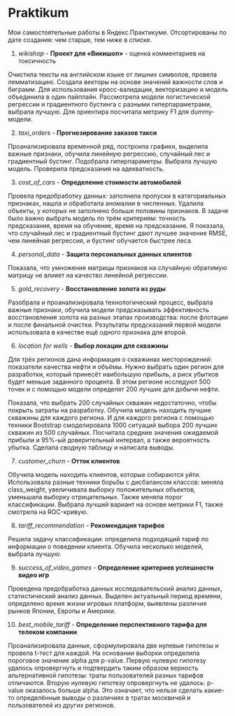 # Praktikum
Мои самостоятельные работы в Яндекс.Практикуме. Отсортированы по дате создания: чем старше, тем ниже в списке.

1. *wikishop* - **Проект для «Викишоп»** - оценка комментариев на токсичность

Очистила тексты на английском языке от лишних символов, провела лемматизацию. Создала векторы на основе значений важности слов и биграмм. Для использования кросс-валидации, векторизацию и модель объединила в один пайплайн. Рассмотрела модели логистической регрессии и градиентного бустинга с разными гиперпараметрами, выбрала лучшую. Для ориентира посчитала метрику F1 для dummy-модели.

2. *taxi_orders* - **Прогнозирование заказов такси**

Проанализировала временной ряд, построила графики, выделила важные признаки, обучила линейную регрессию, случайный лес и градиентный бустинг. Подобрала гиперпараметры. Выбрала лучшую модель. Проверила предсказания на адекватность.

3. *cost_of_cars* - **Определение стоимости автомобилей**

Провела предобработку данных: заполнила пропуски в категориальных признаках, нашла и обработала аномалии в численных. Удалила объекты, у которых не заполнено больше половины признаков. В задаче было важно выбрать модель по трём критериям: точность предсказания, время на обучение, время на предсказание. Я показала, что случайный лес и градиентный бустинг дают лучшее значение RMSE, чем линейная регрессия, и бустинг обучается быстрее леса.

4. *personal_data* - **Защита персональных данных клиентов**

Показала, что умножение матрицы признаков на случайную обратимую матрицу не влияет на качество линейной регрессии.

5. *gold_recovery* - **Восстановление золота из руды**

Разобрала и проанализировала технологический процесс, выбрала важные признаки, обучила модели предсказывать эффективность восстановления золота на разных этапах производства: после флотации и после финальной очистки. Результаты предсказаний первой модели использовала в качестве ещё одного признака для второй.

6. *location for wells* - **Выбор локации для скважины**

Для трёх регионов дана информация о скважинах месторождений: показатели качества нефти и объёмы. Нужно выбрать один регион для разработки, который принесёт наибольшую прибыль, а риск убытков будет меньше заданного процента. В этом регионе исследуют 500 точек и с помощью модели определят 200 лучших для добычи нефти.

Показала, что выбрать 200 случайных скважин недостаточно, чтобы покрыть затраты на разработку. Обучила модель находить лучшие скважины для каждого региона. И для каждого региона с помощью техники Bootstrap смоделировала 1000 ситуаций выбора 200 лучших скважин из 500 случайных. Посчитала средние значения ожидаемой прибыли и 95%-ый доверительный интервал, а также вероятность убытка. Сделала сводную таблицу и написала выводы.

7. *customer_churn* - **Отток клиентов**

Обучила модель находить клиентов, которые собираются уйти. Использовала разные техники борьбы с дисбалансом классов: меняла class_weight, увеличивала выборку положительных объектов, уменьшала выборку отрицательных. Также меняла порог классификации. Выбрала лучший вариант на основе метрики F1, также смотрела на ROC-кривую.

8. *tariff_recommendation* - **Рекомендация тарифов**

Решила задачу классификации: определила подходящий тариф по информации о поведении клиента. Обучила несколько моделей, выбрала лучшую.

9. *success_of_video_games* - **Определение критериев успешности видео игр** 

Проведена предобработка данных исследовательский анализ данных, статистический анализ данных. Выделен актуальный период времени, определено время жизни игровых платформ, выявлены различия рынков Японии, Европы и Америки. 

10. *best_mobile_tariff* - **Определение перспективного тарифа для телеком компании**

Проанализировала данные, сформулировала две нулевые гипотезы и провела t-тест для каждой. На основании выборки определила пороговое значение alpha для p-value. Первую нулевую гипотезу удалось опровергнуть и подтвердить таким образом верность альтернативной гипотезы: траты пользователей разных тарифов отличаются. Вторую нулевую гипотезу опровергнуть не удалось: p-value оказалось больше alpha. Это означает, что нельзя сделать какие-то определённые выводы о различиях в тратах москвичей и пользователей из других регионов.
